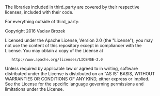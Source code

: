 The libraries included in third\_party are covered by their respective
licenses, included with their code.

For everything outside of third\_party:

Copyright 2016 Vaclav Brozek

   Licensed under the Apache License, Version 2.0 (the "License");
   you may not use the content of this repository except in compliancer
   with the License. You may obtain a copy of the License at

       http://www.apache.org/licenses/LICENSE-2.0

   Unless required by applicable law or agreed to in writing, software
   distributed under the License is distributed on an "AS IS" BASIS,
   WITHOUT WARRANTIES OR CONDITIONS OF ANY KIND, either express or implied.
   See the License for the specific language governing permissions and
   limitations under the License.
